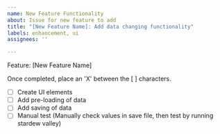 ```yaml
---
name: New Feature Functionality
about: Issue for new feature to add
title: "[New Feature Name]: Add data changing functionality"
labels: enhancement, ui
assignees: ''

---
```


Feature: [New Feature Name]

Once completed, place an 'X' between the \[ \] characters.
- [ ] Create UI elements
- [ ] Add pre-loading of data
- [ ] Add saving of data
- [ ] Manual test (Manually check values in save file, then test by running stardew valley)
